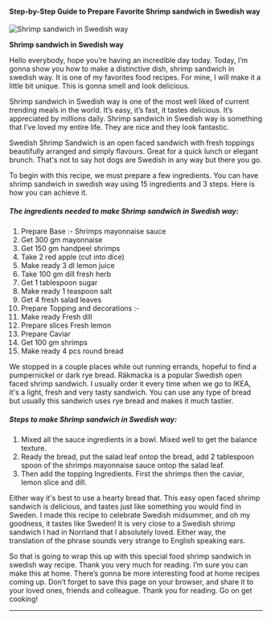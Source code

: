             

#### Step-by-Step Guide to Prepare Favorite Shrimp sandwich in Swedish way

![Shrimp sandwich in Swedish way](https://img-global.cpcdn.com/recipes/8c40e952d6b28899/751x532cq70/shrimp-sandwich-in-swedish-way-recipe-main-photo.jpg)

**Shrimp sandwich in Swedish way**

Hello everybody, hope you’re having an incredible day today. Today, I’m gonna show you how to make a distinctive dish, shrimp sandwich in swedish way. It is one of my favorites food recipes. For mine, I will make it a little bit unique. This is gonna smell and look delicious.

Shrimp sandwich in Swedish way is one of the most well liked of current trending meals in the world. It’s easy, it’s fast, it tastes delicious. It’s appreciated by millions daily. Shrimp sandwich in Swedish way is something that I’ve loved my entire life. They are nice and they look fantastic.

Swedish Shrimp Sandwich is an open faced sandwich with fresh toppings beautifully arranged and simply flavours. Great for a quick lunch or elegant brunch. That's not to say hot dogs are Swedish in any way but there you go.

To begin with this recipe, we must prepare a few ingredients. You can have shrimp sandwich in swedish way using 15 ingredients and 3 steps. Here is how you can achieve it.

##### The ingredients needed to make Shrimp sandwich in Swedish way:

1.  Prepare Base :- Shrimps mayonnaise sauce
2.  Get 300 gm mayonnaise
3.  Get 150 gm handpeel shrimps
4.  Take 2 red apple (cut into dice)
5.  Make ready 3 dl lemon juice
6.  Take 100 gm dill fresh herb
7.  Get 1 tablespoon sugar
8.  Make ready 1 teaspoon salt
9.  Get 4 fresh salad leaves
10.  Prepare Topping and decorations :-
11.  Make ready Fresh dill
12.  Prepare slices Fresh lemon
13.  Prepare Caviar
14.  Get 100 gm shrimps
15.  Make ready 4 pcs round bread

We stopped in a couple places while out running errands, hopeful to find a pumpernickel or dark rye bread. Räkmacka is a popular Swedish open faced shrimp sandwich. I usually order it every time when we go to IKEA, it's a light, fresh and very tasty sandwich. You can use any type of bread but usually this sandwich uses rye bread and makes it much tastier.

##### Steps to make Shrimp sandwich in Swedish way:

1.  Mixed all the sauce ingredients in a bowl. Mixed well to get the balance texture.
2.  Ready the bread, put the salad leaf ontop the bread, add 2 tablespoon spoon of the shrimps mayonnaise sauce ontop the salad leaf.
3.  Then add the topping Ingredients. First the shrimps then the caviar, lemon slice and dill.

Either way it's best to use a hearty bread that. This easy open faced shrimp sandwich is delicious, and tastes just like something you would find in Sweden. I made this recipe to celebrate Swedish midsummer, and oh my goodness, it tastes like Sweden! It is very close to a Swedish shrimp sandwich I had in Norrland that I absolutely loved. Either way, the translation of the phrase sounds very strange to English speaking ears.

So that is going to wrap this up with this special food shrimp sandwich in swedish way recipe. Thank you very much for reading. I’m sure you can make this at home. There’s gonna be more interesting food at home recipes coming up. Don’t forget to save this page on your browser, and share it to your loved ones, friends and colleague. Thank you for reading. Go on get cooking!

* * *